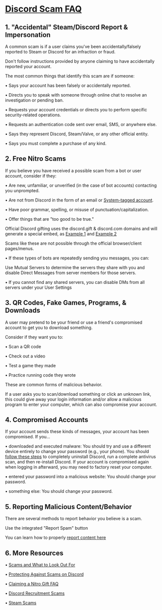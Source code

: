 <h1><a href="https://thatsinewave.github.io/OSINT-Toolkit/discord-scams.html" target="_blank">Discord Scam FAQ</a></h1>
      <h2>1. "Accidental" Steam/Discord Report & Impersonation</h2>
      <p>A common scam is if a user claims you've been accidentally/falsely reported to Steam or Discord for an infraction or fraud.</p>
      <p>Don't follow instructions provided by anyone claiming to have accidentally reported your account.</p>
      <p>The most common things that identify this scam are if someone:</p>
      <p>• Says your account has been falsely or accidentally reported.</p>
      <p>• Directs you to speak with someone through online chat to resolve an investigation or pending ban.</p>
      <p>• Requests your account credentials or directs you to perform specific security-related operations.</p>
      <p>• Requests an authentication code sent over email, SMS, or anywhere else.</p>
      <p>• Says they represent Discord, Steam/Valve, or any other official entity.</p>
      <p>• Says you must complete a purchase of  any  kind.</p>
      <p></p>
      <p></p>
      <h2>2. Free Nitro Scams</h2>
      <p>If you believe you have received a possible scam from a bot or user account, consider if they:</p>
      <p>• Are new, unfamiliar, or unverified (in the case of bot accounts) contacting you unprompted.</p>
      <p>• Are not from Discord in the form of an email or <a href="https://support.discord.com/hc/articles/360036118732" target="_blank">System-tagged account</a>.</p>
      <p>• Have poor grammar, spelling, or misuse of punctuation/capitalization.</p>
      <p>• Offer things that are "too good to be true."</p>
      <p>Official Discord gifting uses the discord.gift & discord.com domains and will generate a special embed, as <a href="https://support.discord.com/hc/article_attachments/360100559094/Screen_Shot_2021-01-19_at_5.32.44_PM.png" target="_blank">Example 1</a> and <a href="https://support.discord.com/hc/article_attachments/1500001750501/Screen_Shot_2021-01-19_at_5.38.00_PM.png" target="_blank">Example 2</a></p>
      <p>Scams like these are not possible through the official browser/client pages/menus.</p>
      <p>• If these types of bots are repeatedly sending you messages, you can:</p>
      <p>Use Mutual Servers to determine the servers they share with you and disable Direct Messages from server members for those servers.</p>
      <p>• If you cannot find any shared servers, you can disable DMs from all servers under your User Settings</p>
      <p></p>
      <p></p>
      <h2>3. QR Codes, Fake Games, Programs, & Downloads</h2>
      <p>A user may pretend to be your friend or use a friend's compromised account to get you to download something.</p>
      <p>Consider if they want you to:</p>
      <p>• Scan a QR code</p>
      <p>• Check out a video</p>
      <p>• Test a game they made</p>
      <p>• Practice running code they wrote</p>
      <p>These are common forms of malicious behavior.</p>
      <p>If a user asks you to scan/download something or click an unknown link, this could give away your login information and/or allow a malicious program to enter your computer, which can also compromise your account.</p>
      <p></p>
      <p></p>
      <h2>4. Compromised Accounts</h2>
      <p>If your account sends these kinds of messages, your account has been compromised. If you...</p>
      <p>• downloaded and executed malware: You should try and use a different device entirely to change your password (e.g., your phone). You should <a href="https://support.discord.com/hc/articles/115004307527--Windows-Corrupt-Installation" target="_blank">follow these steps</a> to completely uninstall Discord, run a complete antivirus scan, and then re-install Discord. If your account is compromised again when logging in afterward, you may need to factory reset your computer.</p>
      <p>• entered your password into a malicious website: You should change your password.</p>
      <p>• something else: You should change your password.</p>
      <p></p>
      <p></p>
      <h2>5. Reporting Malicious Content/Behavior</h2>
      <p>There are several methods to report behavior you believe is a scam.</p>
      <p>Use the integrated "Report Spam" button</p>
      <p>You can learn how to properly <a href="https://dis.gd/howtoreport." target="_blank">report content here</a></p>
      <p></p>
      <p></p>
      <h2>6. More Resources</h2>
      <p>• <a href="https://discord.com/blog/common-scams-what-to-look-out-for" target="_blank">Scams and What to Look Out For</a></p>
      <p>• <a href="https://discord.com/blog/protecting-users-from-scams-on-discord" target="_blank">Protecting Against Scams on Discord</a></p>
      <p>• <a href="https://support.discord.com/hc/en-us/articles/1500001829622-Claiming-a-Nitro-Gift-FAQ" target="_blank">Claiming a Nitro Gift FAQ</a></p>
      <p>• <a href="https://discord.com/discord-recruitment-scams" target="_blank">Discord Recruitment Scams</a></p>
      <p>• <a href="https://thatsinewave.github.io/OSINT-Toolkit/steam-scams.html" target="_blank">Steam Scams</a></p>